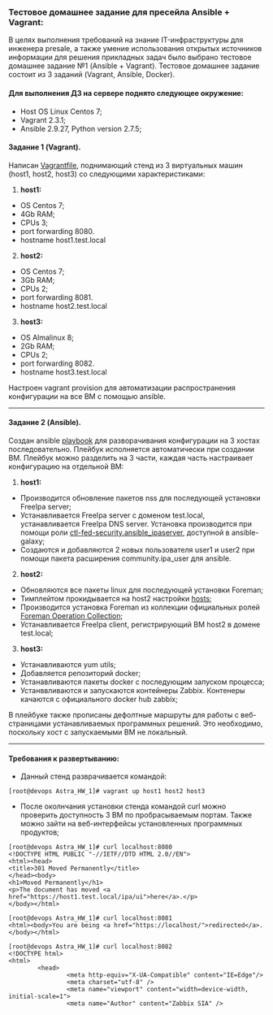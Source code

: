 ### Тестовое домашнее задание для пресейла __Ansible + Vagrant__:
В целях выполнения требований на знание IT-инфраструктуры для инженера presale, а также умение использования открытых источников информации для решения прикладных задач было выбрано тестовое домашнее задание №1 (Ansible + Vagrant). Тестовое домашнее задание состоит из 3 заданий (Vagrant, Ansible, Docker).
#### Для выполнения ДЗ на сервере поднято следующее окружение:
- Host OS Linux Centos 7;
- Vagrant 2.3.1;
- Ansible 2.9.27, Python version 2.7.5;

#### Задание 1 (Vagrant).
Написан [Vagrantfile](https://github.com/uNkindy/Astra_HW_1/blob/main/Vagrantfile), поднимающий стенд из 3 виртуальных машин (host1, host2, host3) со следующими характеристиками:
1. __host1:__
- OS Centos 7;
- 4Gb RAM;
- CPUs 3;
- port forwarding 8080.
- hostname host1.test.local
2. __host2:__
- OS Centos 7;
- 3Gb RAM;
- CPUs 2;
- port forwarding 8081.
- hostname host2.test.local
3. __host3:__
- OS Almalinux 8;
- 2Gb RAM;
- CPUs 2;
- port forwarding 8082.
- hostname host3.test.local

Настроен vagrant provision для автоматизации распространения конфигурации на все ВМ c помощью ansible.
___
#### Задание 2 (Ansible).
Создан ansible [playbook](https://github.com/uNkindy/Astra_HW_1/blob/main/playbook.yml) для разворачивания конфигурации на 3 хостах последовательно. Плейбук исполняется автоматически при создании ВМ. Плейбук можно разделить на 3 части, каждая часть настраивает конфигурацию на отдельной ВМ:
1. __host1:__
- Производится обновление пакетов nss для последующей установки FreeIpa server;
- Устанавливается FreeIpa server с доменом test.local, устанавливается FreeIpa DNS server. Установка производится при помощи роли [ctl-fed-security.ansible_ipaserver](https://galaxy.ansible.com/ctl-fed-security/ansible_ipaserver), доступной в ansible-galaxy;
- Cоздаются и добавляются 2 новых пользователя user1 и user2 при помощи пакета расширения community.ipa_user для ansible.

2. __host2:__
- Обновляются все пакеты linux для последующей установки Foreman;
- Тимплейтом прокидывается на host2 настройки [hosts](https://github.com/uNkindy/Astra_HW_1/blob/main/templates/hosts.j2);
- Производится установка Foreman из коллекции официальных ролей [Foreman Operation Collection](https://galaxy.ansible.com/theforeman/operations);
- Устанавливается FreeIpa client, регистрирующий ВМ host2 в домене test.local;

3. __host3:__
- Устанавливаются yum utils;
- Добавляется репозиторий docker;
- Устанавливаются пакеты docker c последующим запуском процесса;
- Устанввливаются и запускаются контейнеры Zabbix. Контенеры качаются с официального docker hub zabbix;

В плейбуке также прописаны дефолтные маршруты для работы с веб-страницами устанавливаемых программных решений. Это необходимо, поскольку хост с запускаемыми ВМ не локальный.
___
#### Требования к развертыванию:
- Данный стенд разврачивается командой:
```console
[root@devops Astra_HW_1]# vagrant up host1 host2 host3
```
- После околнчания установки стенда командой curl можно проверить доступность 3 ВМ по пробрасываемым портам. Также можно зайти на веб-интерфейсы установленных программных продуктов;
```console
[root@devops Astra_HW_1]# curl localhost:8080
<!DOCTYPE HTML PUBLIC "-//IETF//DTD HTML 2.0//EN">
<html><head>
<title>301 Moved Permanently</title>
</head><body>
<h1>Moved Permanently</h1>
<p>The document has moved <a href="https://host1.test.local/ipa/ui">here</a>.</p>
</body></html>

[root@devops Astra_HW_1]# curl localhost:8081
<html><body>You are being <a href="https://localhost/">redirected</a>.</body></html>

[root@devops Astra_HW_1]# curl localhost:8082
<!DOCTYPE html>
<html>
        <head>
                <meta http-equiv="X-UA-Compatible" content="IE=Edge"/>
                <meta charset="utf-8" />
                <meta name="viewport" content="width=device-width, initial-scale=1">
                <meta name="Author" content="Zabbix SIA" />
```